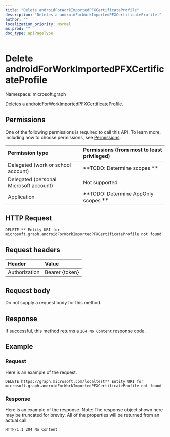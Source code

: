 ```yaml
---
title: "Delete androidForWorkImportedPFXCertificateProfile"
description: "Deletes a androidForWorkImportedPFXCertificateProfile."
author: ""
localization_priority: Normal
ms.prod: ""
doc_type: apiPageType
---
```


# Delete androidForWorkImportedPFXCertificateProfile

Namespace: microsoft.graph

Deletes a [androidForWorkImportedPFXCertificateProfile](../resources/androidforworkimportedpfxcertificateprofile.md).

## Permissions
One of the following permissions is required to call this API. To learn more, including how to choose permissions, see [Permissions](/concepts/permissions-reference.md).

|Permission type|Permissions (from most to least privileged)|
|:---|:---|
|Delegated (work or school account)|**TODO: Determine scopes **|
|Delegated (personal Microsoft account)|Not supported.|
|Application|**TODO: Determine AppOnly scopes **|

## HTTP Request
<!-- {
  "blockType": "ignored"
}
-->
``` http
DELETE ** Entity URI for microsoft.graph.androidForWorkImportedPFXCertificateProfile not found
```

## Request headers
|Header|Value|
|:---|:---|
|Authorization|Bearer {token}|

## Request body
Do not supply a request body for this method.

## Response
If successful, this method returns a `204 No Content` response code.

## Example

### Request
Here is an example of the request.
<!-- {
  "blockType": "request",
  "name": "delete_androidforworkimportedpfxcertificateprofile"
}
-->
``` http
DELETE https://graph.microsoft.com/localtest** Entity URI for microsoft.graph.androidForWorkImportedPFXCertificateProfile not found
```

### Response
Here is an example of the response. Note: The response object shown here may be truncated for brevity. All of the properties will be returned from an actual call.
<!-- {
  "blockType": "response",
  "truncated": true
}
-->
``` http
HTTP/1.1 204 No Content
```

